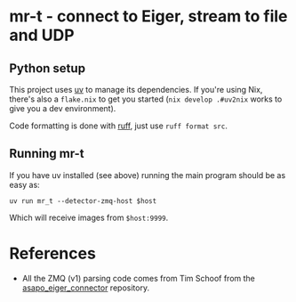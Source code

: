 # mr-t - connect to Eiger, stream to file and UDP

## Python setup

This project uses [uv](https://docs.astral.sh/uv/) to manage its dependencies. If you're using Nix, there's also a `flake.nix` to get you started (`nix develop .#uv2nix` works to give you a dev environment).

Code formatting is done with [ruff](https://docs.astral.sh/ruff/), just use `ruff format src`.

## Running mr-t

If you have uv installed (see above) running the main program should be as easy as:

```
uv run mr_t --detector-zmq-host $host
```

Which will receive images from `$host:9999`.

# References

- All the ZMQ (v1) parsing code comes from Tim Schoof from the [asapo_eiger_connector](https://gitlab.desy.de/fs-sc/asapo_eiger_connector) repository.
